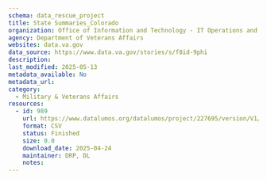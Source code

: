 ```yaml
---
schema: data_rescue_project 
title: State Summaries_Colorado
organization: Office of Information and Technology - IT Operations and Services (ITOPS)
agency: Department of Veterans Affairs
websites: data.va.gov
data_source: https://www.data.va.gov/stories/s/f8id-9phi
description: 
last_modified: 2025-05-13
metadata_available: No
metadata_url: 
category:
  - Military & Veterans Affairs 
resources:
  - id: 989
    url: https://www.datalumos.org/datalumos/project/227695/version/V1/view
    format: CSV
    status: Finished
    size: 0.0
    download_date: 2025-04-24
    maintainer: DRP, DL
    notes: 
---
```

